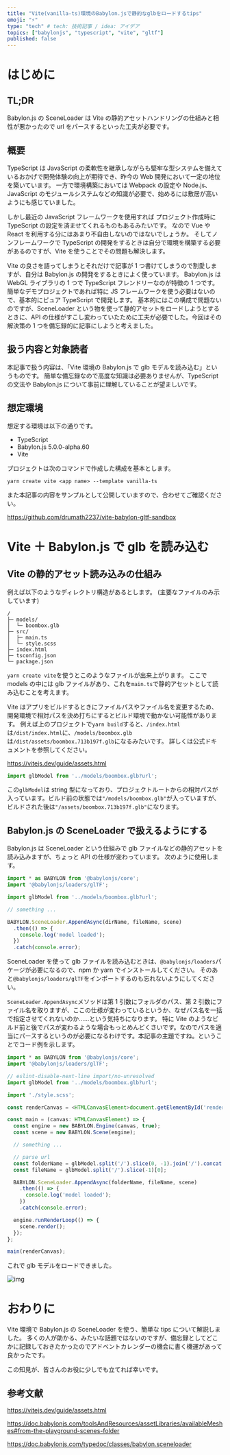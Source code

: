 ```yaml
---
title: "Vite(vanilla-ts)環境のBabylon.jsで静的なglbをロードするtips"
emoji: "⚡"
type: "tech" # tech: 技術記事 / idea: アイデア
topics: ["babylonjs", "typescript", "vite", "gltf"]
published: false
---
```


# はじめに

## TL;DR

Babylon.js の SceneLoader は
Vite の静的アセットハンドリングの仕組みと相性が悪かったので
url をパースするといった工夫が必要です。

## 概要

TypeScript は JavaScript の柔軟性を継承しながらも堅牢な型システムを備えているおかげで開発体験の向上が期待でき、昨今の Web 開発において一定の地位を築いています。
一方で環境構築においては Webpack の設定や Node.js、JavaScript のモジュールシステムなどの知識が必要で、始めるには敷居が高いようにも感じていました。

しかし最近の JavaScript フレームワークを使用すれば
プロジェクト作成時に TypeScript の設定を済ませてくれるものもあるみたいです。
なので Vue や React を利用する分にはあまり不自由しないのではないでしょうか。
そしてノンフレームワークで TypeScript の開発をするときは自分で環境を構築する必要があるのですが、Vite を使うことでその問題も解決します。

Vite の良さを語ってしまうとそれだけで記事が 1 つ書けてしまうので割愛しますが、自分は Babylon.js の開発をするときによく使っています。
Babylon.js は WebGL ライブラリの 1 つで TypeScript フレンドリーなのが特徴の 1 つです。簡単なデモプロジェクトであれば特に JS フレームワークを使う必要はないので、基本的にピュア TypeScript で開発します。
基本的にはこの構成で問題ないのですが、SceneLoader という物を使って静的アセットをロードしようとするときに、API の仕様がすこし変わっていたために工夫が必要でした。今回はその解決策の 1 つを備忘録的に記事にしようと考えました。

## 扱う内容と対象読者

本記事で扱う内容は、「Vite 環境の Babylon.js で glb モデルを読み込む」というものです。
簡単な備忘録なので高度な知識は必要ありませんが、TypeScript の文法や Babylon.js について事前に理解していることが望ましいです。

## 想定環境

想定する環境は以下の通りです。

- TypeScript
- Babylon.js 5.0.0-alpha.60
- Vite

プロジェクトは次のコマンドで作成した構成を基本とします。

```
yarn create vite <app name> --template vanilla-ts
```

また本記事の内容をサンプルとして公開していますので、合わせてご確認ください。

https://github.com/drumath2237/vite-babylon-gltf-sandbox

# Vite ＋ Babylon.js で glb を読み込む

## Vite の静的アセット読み込みの仕組み

例えば以下のようなディレクトリ構造があるとします。
(主要なファイルのみ示しています)

```
/
├─ models/
│  └─ boombox.glb
├─ src/
│  ├─ main.ts
│  └─ style.scss
├─ index.html
├─ tsconfig.json
└─ package.json
```

`yarn create vite`を使うとこのようなファイルが出来上がります。
ここで models の中には glb ファイルがあり、これを`main.ts`で静的アセットとして読み込むことを考えます。

Vite はアプリをビルドするときにファイルパスやファイル名を変更するため、
開発環境で相対パスを決め打ちにするとビルド環境で動かない可能性があります。
例えば上のプロジェクトで`yarn build`すると、`/index.html`は`/dist/index.html`に、`/models/boombox.glb`は`/dist/assets/boombox.713b197f.glb`になるみたいです。
詳しくは公式ドキュメントを参照してください。

https://vitejs.dev/guide/assets.html

```ts:main.ts
import glbModel from '../models/boombox.glb?url';
```

この`glbModel`は string 型になっており、プロジェクトルートからの相対パスが入っています。ビルド前の状態では`"/models/boombox.glb"`が入っていますが、ビルドされた後は`"/assets/boombox.713b197f.glb"`になります。

## Babylon.js の SceneLoader で扱えるようにする

Babylon.js は SceneLoader という仕組みで glb ファイルなどの静的アセットを読み込みますが、ちょっと API の仕様が変わっています。
次のように使用します。

```ts:main.ts
import * as BABYLON from '@babylonjs/core';
import '@babylonjs/loaders/glTF';

import glbModel from '../models/boombox.glb?url';

// something ...

BABYLON.SceneLoader.AppendAsync(dirName, fileName, scene)
  .then(() => {
    console.log('model loaded');
  })
  .catch(console.error);
```

SceneLoader を使って glb ファイルを読み込むときは、`@babylonjs/loaders`パケージが必要になるので、npm か yarn でインストールしてください。
そのあと`@babylonjs/loaders/glTF`をインポートするのも忘れないようにしてください。

`SceneLoader.AppendAsync`メソッドは第 1 引数にフォルダのパス、第 2 引数にファイル名を取りますが、ここの仕様が変わっているというか、なぜパス名を一括で指定させてくれないのか......という気持ちになります。
特に Vite のようなビルド前と後でパスが変わるような場合もっとめんどくさいです。なのでパスを適当にパースするというのが必要になるわけです。本記事の主題ですね。ということでコード例を示します。

```ts:main.ts
import * as BABYLON from '@babylonjs/core';
import '@babylonjs/loaders/glTF';

// eslint-disable-next-line import/no-unresolved
import glbModel from '../models/boombox.glb?url';

import './style.scss';

const renderCanvas = <HTMLCanvasElement>document.getElementById('renderCanvas');

const main = (canvas: HTMLCanvasElement) => {
  const engine = new BABYLON.Engine(canvas, true);
  const scene = new BABYLON.Scene(engine);

  // something ...

  // parse url
  const folderName = glbModel.split('/').slice(0, -1).join('/').concat('/');
  const fileName = glbModel.split('/').slice(-1)[0];

  BABYLON.SceneLoader.AppendAsync(folderName, fileName, scene)
    .then(() => {
      console.log('model loaded');
    })
    .catch(console.error);

  engine.runRenderLoop(() => {
    scene.render();
  });
};

main(renderCanvas);
```

これで glb モデルをロードできました。

![img](/images/vite-babylon-glb/glb-loaded.png)

# おわりに

Vite 環境で Babylon.js の SceneLoader を使う、簡単な tips について解説しました。
多くの人が助かる、みたいな話題ではないのですが、備忘録としてどこかに記録しておきたかったのでアドベントカレンダーの機会に書く機運があって良かったです。

この知見が、皆さんのお役に少しでも立てれば幸いです。

## 参考文献

https://vitejs.dev/guide/assets.html

https://doc.babylonjs.com/toolsAndResources/assetLibraries/availableMeshes#from-the-playground-scenes-folder

https://doc.babylonjs.com/typedoc/classes/babylon.sceneloader
